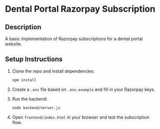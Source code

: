 # Dental Portal Razorpay Subscription

## Description
A basic implementation of Razorpay subscriptions for a dental portal website.

## Setup Instructions

1. Clone the repo and install dependencies:
   ```bash
   npm install
   ```

2. Create a `.env` file based on `.env.example` and fill in your Razorpay keys.

3. Run the backend:
   ```bash
   node backend/server.js
   ```

4. Open `frontend/index.html` in your browser and test the subscription flow.
